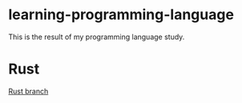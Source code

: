 # learning-programming-language
This is the result of my programming language study.

# Rust
[Rust branch](https://github.com/58/learning-programming-language/tree/Rust)
